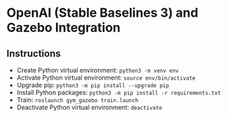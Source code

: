 # OpenAI (Stable Baselines 3) and Gazebo Integration

## Instructions
- Create Python virtual environment: `python3 -m venv env`
- Activate Python virtual environment: `source env/bin/activate`
- Upgrade pip: `python3 -m pip install --upgrade pip`
- Install Python packages: `python3 -m pip install -r requirements.txt`
- Train: `roslaunch gym_gazebo train.launch`
- Deactivate Python virtual environment: `deactivate`
